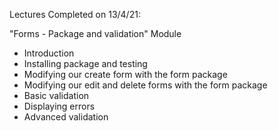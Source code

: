 Lectures Completed on 13/4/21:

"Forms - Package and validation" Module
* Introduction
* Installing package and testing
* Modifying our create form with the form package
* Modifying our edit and delete forms with the form package
* Basic validation
* Displaying errors
* Advanced validation